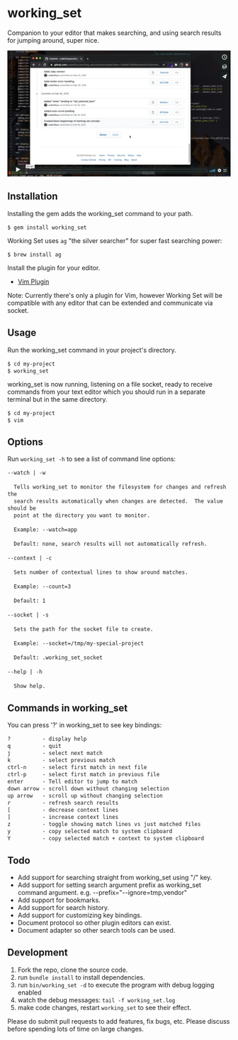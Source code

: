 # working_set

Companion to your editor that makes searching, and using search results for
jumping around, super nice.

[![Working Set Demo](https://github.com/coderifous/working_set/blob/master/assets/video.png)](https://vimeo.com/455633260)

## Installation

Installing the gem adds the working_set command to your path.

    $ gem install working_set

Working Set uses `ag` "the silver searcher" for super fast searching power:

    $ brew install ag

Install the plugin for your editor.

* [Vim Plugin](https://github.com/coderifous/working-set.vim)

Note: Currently there's only a plugin for Vim, however Working Set will be
compatible with any editor that can be extended and communicate via socket.

## Usage

Run the working_set command in your project's directory.

    $ cd my-project
    $ working_set

working_set is now running, listening on a file socket, ready to receive
commands from your text editor which you should run in a separate terminal but
in the same directory.

    $ cd my-project
    $ vim

## Options

Run `working_set -h` to see a list of command line options:

    --watch | -w

      Tells working_set to monitor the filesystem for changes and refresh the
      search results automatically when changes are detected.  The value should be
      point at the directory you want to monitor.

      Example: --watch=app

      Default: none, search results will not automatically refresh.

    --context | -c

      Sets number of contextual lines to show around matches.

      Example: --count=3

      Default: 1

    --socket | -s

      Sets the path for the socket file to create.

      Example: --socket=/tmp/my-special-project

      Default: .working_set_socket

    --help | -h

      Show help.

## Commands in working_set

You can press '?' in working_set to see key bindings:

    ?          - display help
    q          - quit
    j          - select next match
    k          - select previous match
    ctrl-n     - select first match in next file
    ctrl-p     - select first match in previous file
    enter      - Tell editor to jump to match
    down arrow - scroll down without changing selection
    up arrow   - scroll up without changing selection
    r          - refresh search results
    [          - decrease context lines
    ]          - increase context lines
    z          - toggle showing match lines vs just matched files
    y          - copy selected match to system clipboard
    Y          - copy selected match + context to system clipboard

## Todo
* Add support for searching straight from working_set using "/" key.
* Add support for setting search argument prefix as working_set command argument.
  e.g. --prefix="--ignore=tmp,vendor"
* Add support for bookmarks.
* Add support for search history.
* Add support for customizing key bindings.
* Document protocol so other plugin editors can exist.
* Document adapter so other search tools can be used.

## Development

1) Fork the repo, clone the source code.
2) run `bundle install` to install dependencies.
3) run `bin/working_set -d` to execute the program with debug logging enabled
4) watch the debug messages: `tail -f working_set.log`
5) make code changes, restart `working_set` to see their effect.

Please do submit pull requests to add features, fix bugs, etc. Please discuss
before spending lots of time on large changes.

